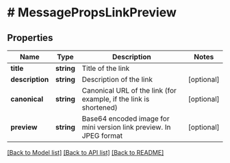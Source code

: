 # # MessagePropsLinkPreview

## Properties

Name | Type | Description | Notes
------------ | ------------- | ------------- | -------------
**title** | **string** | Title of the link |
**description** | **string** | Description of the link | [optional]
**canonical** | **string** | Canonical URL of the link (for example, if the link is shortened) | [optional]
**preview** | **string** | Base64 encoded image for mini version link preview. In JPEG format | [optional]

[[Back to Model list]](../../README.md#models) [[Back to API list]](../../README.md#endpoints) [[Back to README]](../../README.md)
